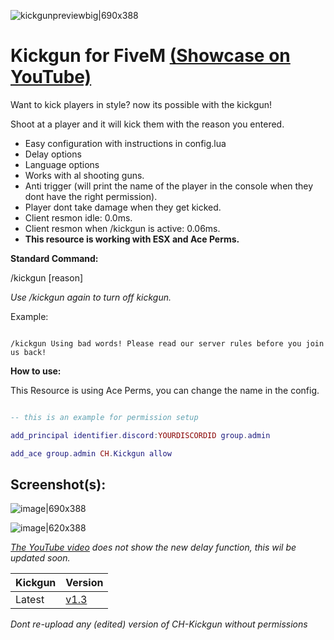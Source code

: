 ![kickgunpreviewbig|690x388](https://cdn.discordapp.com/attachments/1078248796896641145/1078424012285296751/FreeKickgun.png)


# Kickgun for FiveM [(Showcase on YouTube)](https://www.youtube.com/watch?v=aAeXMfHLKKg)


Want to kick players in style? now its possible with the kickgun!

Shoot at a player and it will kick them with the reason you entered.

* Easy configuration with instructions in config.lua
* Delay options
* Language options
* Works with al shooting guns.
* Anti trigger (will print the name of the player in the console when they dont have the right permission).
* Player dont take damage when they get kicked.
* Client resmon idle: 0.0ms.
* Client resmon when /kickgun is active: 0.06ms.
* **This resource is working with ESX and Ace Perms.**

**Standard Command:**

/kickgun [reason]

*Use /kickgun again to turn off kickgun.*

Example:

```

/kickgun Using bad words! Please read our server rules before you join us back!

```



**How to use:**

This Resource is using Ace Perms, you can change the name in the config.

```lua

-- this is an example for permission setup

add_principal identifier.discord:YOURDISCORDID group.admin

add_ace group.admin CH.Kickgun allow

```

## Screenshot(s):

![image|690x388](https://cdn.discordapp.com/attachments/1078248796896641145/1078313332043419668/image.png)

![image|620x388](https://cdn.discordapp.com/attachments/1078248796896641145/1078332636386312344/image.png)

*[The YouTube video](https://www.youtube.com/watch?v=aAeXMfHLKKg) does not show the new delay function, this wil be updated soon.*

| Kickgun       | Version |
| ----------- | ----------- |
| Latest      | [v1.3](https://github.com/YoCazza/CH-Kickgun/releases/tag/v1.3)       |

*Dont re-upload any (edited) version of CH-Kickgun without permissions*




